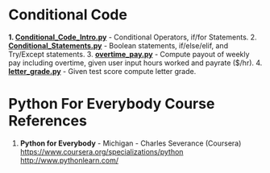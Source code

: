 #  Conditional Code
**1.  [Conditional_Code_Intro.py](https://github.com/nkuhta/Python-For-Everybody/blob/master/4.%20Conditional%20Code/Conditional_Code_Intro.py)** - Conditional Operators, if/for Statements.
 2.  **[Conditional_Statements.py](https://github.com/nkuhta/Python-For-Everybody/blob/master/4.%20Conditional%20Code/Conditional_Statements.py)** - Boolean statements, if/else/elif, and Try/Except statements.
3.  **[overtime_pay.py](https://github.com/nkuhta/Python-For-Everybody/blob/master/4.%20Conditional%20Code/overtime_pay.py)** - Compute payout of weekly pay including overtime, given user input hours worked and payrate ($/hr).
4.  **[letter_grade.py](https://github.com/nkuhta/Python-For-Everybody/blob/master/4.%20Conditional%20Code/letter_grade.py)** - Given test score compute letter grade.  

#  Python For Everybody Course References
1.  **Python for Everybody** - Michigan - Charles Severance (Coursera)   
	https://www.coursera.org/specializations/python  
	http://www.pythonlearn.com/
